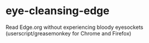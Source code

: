 eye-cleansing-edge
==================

Read Edge.org without experiencing bloody eyesockets (userscript/greasemonkey for Chrome and Firefox)